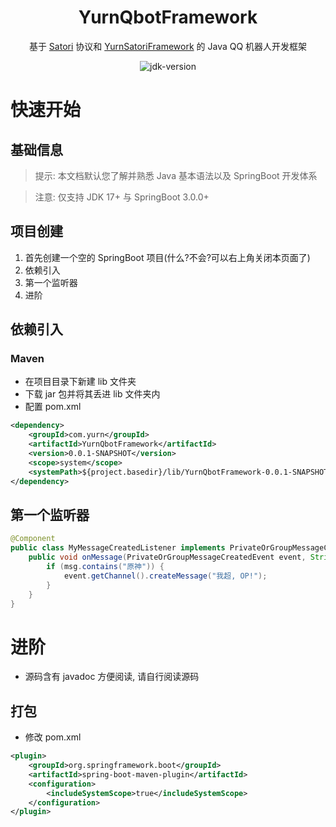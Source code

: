 <div align="center">

# YurnQbotFramework

基于 [Satori](https://satori.js.org/zh-CN/) 协议和 [YurnSatoriFramework](https://github.com/Nyayurn/YurnSatoriFramework) 的 Java QQ 机器人开发框架

<img src="https://img.shields.io/badge/JDK-17+-brightgreen.svg?style=flat-square" alt="jdk-version">

</div>

# 快速开始

## 基础信息

> 提示: 本文档默认您了解并熟悉 Java 基本语法以及 SpringBoot 开发体系

> 注意: 仅支持 JDK 17+ 与 SpringBoot 3.0.0+

## 项目创建

1. 首先创建一个空的 SpringBoot 项目(什么?不会?可以右上角关闭本页面了)
2. 依赖引入
3. 第一个监听器
4. 进阶

## 依赖引入

### Maven

- 在项目目录下新建 lib 文件夹
- 下载 jar 包并将其丢进 lib 文件夹内
- 配置 pom.xml

```xml
<dependency>
    <groupId>com.yurn</groupId>
    <artifactId>YurnQbotFramework</artifactId>
    <version>0.0.1-SNAPSHOT</version>
    <scope>system</scope>
    <systemPath>${project.basedir}/lib/YurnQbotFramework-0.0.1-SNAPSHOT.jar</systemPath>
</dependency>
```

## 第一个监听器

```java
@Component
public class MyMessageCreatedListener implements PrivateOrGroupMessageCreatedListener {
    public void onMessage(PrivateOrGroupMessageCreatedEvent event, String msg) {
        if (msg.contains("原神")) {
            event.getChannel().createMessage("我超, OP!");
        }
    }
}
```

# 进阶

- 源码含有 javadoc 方便阅读, 请自行阅读源码

## 打包

- 修改 pom.xml

```xml
<plugin>
    <groupId>org.springframework.boot</groupId>
    <artifactId>spring-boot-maven-plugin</artifactId>
    <configuration>
        <includeSystemScope>true</includeSystemScope>
    </configuration>
</plugin>
```